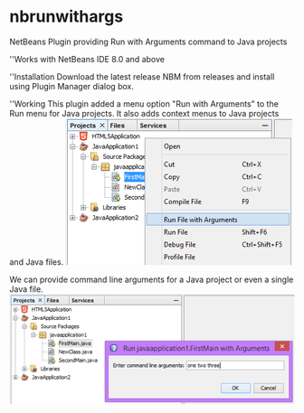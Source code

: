 nbrunwithargs
=============

NetBeans Plugin providing Run with Arguments command to Java projects

''Works with
NetBeans IDE 8.0 and above

''Installation
Download the latest release NBM from releases and install using Plugin Manager dialog box.

''Working
This plugin added a menu option "Run with Arguments" to the Run menu for Java projects.
It also adds context menus to Java projects and Java files.
![Context Menu for Java File](runargs-context-menu.png "Context Menu for Java File")

We can provide command line arguments for a Java project or even a single Java file.
![Dialog for Arguments](runargs-dialog.png "Dialog for Arguments")
